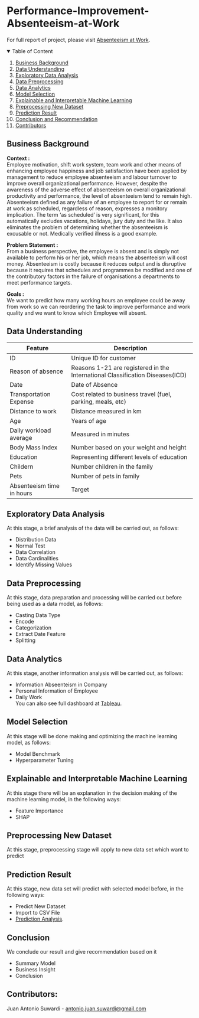 # Performance-Improvement-Absenteeism-at-Work
For full report of project, please visit <a href="https://github.com/Juantonios1/Performance-Improvement-Absenteeism-at-Work/blob/main/Absenteeism%20at%20Work.ipynb">Absenteeism at Work</a>.

<!-- TABLE OF CONTENTS -->
<details open="open">
  <summary>Table of Content</summary>
  <ol>
    <li>
      <a href="#business-background">Business Background</a>
    </li>
    <li>
      <a href="#data-understanding">Data Understanding</a>
    </li>
    <li>
      <a href="#exploratory-data-analysis">Exploratory Data Analysis</a>
    </li>
    <li><a href="#data-preprocessing">Data Preprocessing</a></li>
    <li><a href="#data-analytics">Data Analytics</a></li>
    <li><a href="#model-selection">Model Selection</a></li>
    <li><a href="#explainable-and-interpretable-machine-learning">Explainable and Interpretable Machine Learning</a></li>
    <li><a href="#preprocessing-new-dataset">Preprocessing New Dataset</a></li>
    <li><a href="#prediction-result">Prediction Result</a></li>
    <li><a href="#conclusion">Conclusion and Recommendation</a></li>
    <li><a href="#contributors">Contributors</a></li>
  </ol>
</details>

## Business Background
**Context :**  
Employee motivation, shift work system, team work and other means of enhancing employee happiness and job satisfaction have been applied by management to reduce employee absenteeism and labour turnover to improve overall organizational performance. However, despite the awareness of the adverse effect of absenteeism on overall organizational productivity and performance, the level of absenteeism tend to remain high. Absenteeism defined as any failure of an employee to report for or remain at work as scheduled, regardless of reason, expresses a monitory implication. The term ‘as scheduled’ is very significant, for this automatically excludes vacations, holidays, jury duty and the like. It also eliminates the problem of determining whether the absenteeism is excusable or not. Medically verified illness is a good example</a>.  

**Problem Statement :**  
From a business perspective, the employee is absent and is simply not available to perform his or her job, which means the absenteeism will cost money. Absenteeism is costly because it reduces output and is disruptive because it requires that schedules and programmes be modified and one of the contributory factors in the failure of organisations a departments to meet performance targets.

**Goals :**  
We want to predict how many working hours an employee could be away from work so we can reordering the task to improve performance and work quality and we want to know which Employee will absent.

## Data Understanding

| Feature      	| Description                                                                                                                                                                                                               	|
|--------------	|---------------------------------------------------------------------------------------------------------------------------------------------------------------------------------------------------------------------------	|
| ID        	| Unique ID for customer                                                                                                                                                                                                           	|
| Reason of absence      	| Reasons 1-21 are registered in the International Classification Diseases(ICD)                                                                                                                                                                                	|
| Date   	| Date of Absence                                                                                                                                                                               	|
| Transportation Expense         	| Cost related to business travel (fuel, parking, meals, etc)                                                                                                                                                                                                         	|
| Distance to work       	| Distance measured in km                    	|
| Age     	| Years of age                                                                                                                                                                                     	|
| Daily workload average  	| Measured in minutes	|
| Body Mass Index       	| Number based on your weight and height                                                                                                                                                                                                        	|
| Education         	| Representing different levels of education                                                                                                                                                      	|
|Childern    	| Number children in the family	|
|Pets       	| Number of pets in family                                                                                                                                                                                                            	|
|Absenteeism time in hours         	| Target                                                                                                                                                  	|

## Exploratory Data Analysis
At this stage, a brief analysis of the data will be carried out, as follows:
* Distribution Data
* Normal Test
* Data Correlation
* Data Cardinalities
* Identify Missing Values

## Data Preprocessing
At this stage, data preparation and processing will be carried out before being used as a data model, as follows:
* Casting Data Type
* Encode
* Categorization
* Extract Date Feature
* Splitting

## Data Analytics
At this stage, another information analysis will be carried out, as follows:
* Information Abseenteism in Company
* Personal Information of Employee
* Daily Work
<br> You can also see full dashboard at <a href="https://public.tableau.com/app/profile/juan1691/viz/AnalysisAbseenteismProject/AnalysisAbseenteism">Tableau</a>.  

## Model Selection
At this stage will be done making and optimizing the machine learning model, as follows:
* Model Benchmark
* Hyperparameter Tuning

## Explainable and Interpretable Machine Learning
At this stage there will be an explanation in the decision making of the machine learning model, in the following ways:
* Feature Importance
* SHAP 

## Preprocessing New Dataset
At this stage, preprocessing stage will apply to new data set which want to predict

## Prediction Result
At this stage, new data set will predict with selected model before, in the following ways:
* Predict New Dataset
* Import to CSV File
* <a href="https://public.tableau.com/app/profile/juan1691/viz/PredictedAbsenteeismProject/PredictedInformation">Prediction Analysis</a>.  

## Conclusion 
We conclude our result and give recommendation based on it
* Summary Model
* Business Insight
* Conclusion

## Contributors:
Juan Antonio Suwardi - antonio.juan.suwardi@gmail.com  
